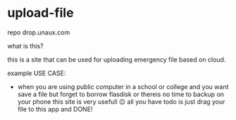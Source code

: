 # upload-file
repo drop.unaux.com

what is this?

this is a site that can be used for uploading emergency file
based on cloud.

example USE CASE:
- when you are using public computer in a school or college and you want save a file but forget to borrow
  flasdisk or thereis no time to backup on your phone this site is very usefull	😉
  all you have todo is just drag your file to this app and DONE!
